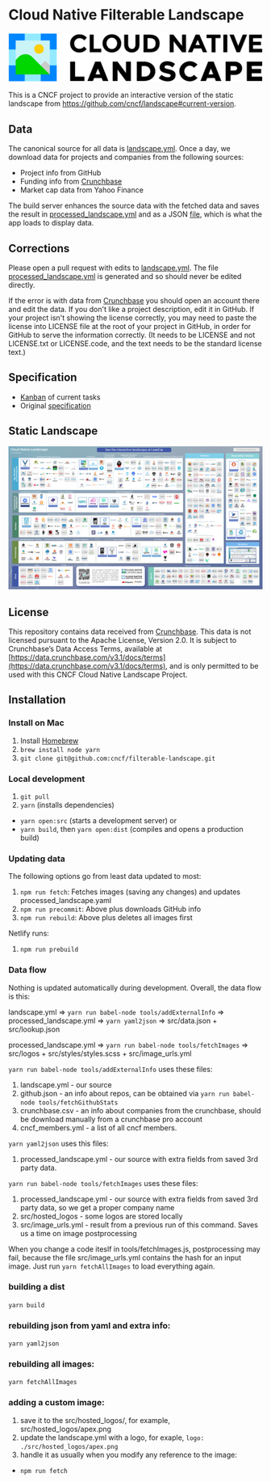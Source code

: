 
# Cloud Native Filterable Landscape

[![CNCF Landscape Logo](https://raw.githubusercontent.com/cncf/artwork/master/other/cncf-landscape/horizontal/color/cncf-landscape-horizontal-color.png)](https://github.com/cncf/artwork/blob/master/other/cncf-landscape/horizontal/color/cncf-landscape-horizontal-color.png)

This is a CNCF project to provide an interactive version of the static landscape from https://github.com/cncf/landscape#current-version.

## Data

The canonical source for all data is [landscape.yml](landscape.yml). Once a day, we download data for projects and companies from the following sources:

* Project info from GitHub
* Funding info from [Crunchbase](https://www.crunchbase.com/)
* Market cap data from Yahoo Finance

The build server enhances the source data with the fetched data and saves the result in [processed_landscape.yml](processed_landscape.yml) and as a JSON [file](https://github.com/cncf/filterable-landscape/blob/master/src/data.json), which is what the app loads to display data.

## Corrections

Please open a pull request with edits to [landscape.yml](landscape.yml). The file [processed_landscape.yml](processed_landscape.yml) is generated and so should never be edited directly.

If the error is with data from [Crunchbase](https://www.crunchbase.com/) you should open an account there and edit the data. If you don't like a project description, edit it in GitHub. If your project isn't showing the license correctly, you may need to paste the license into LICENSE file at the root of your project in GitHub, in order for GitHub to serve the information correctly. (It needs to be LICENSE and not LICENSE.txt or LICENSE.code, and the text needs to be the standard license text.)

## Specification

* [Kanban](https://github.com/cncf/filterable-landscape/projects/1) of current tasks
* Original [specification](https://docs.google.com/document/d/1QPVrXRjTWDQAwsbgSWutUmteXo0mTXcTvCNlz6qw0Uw/edit)

## Static Landscape

[![CNCF Landscape](https://raw.githubusercontent.com/cncf/landscape/master/landscape/CloudNativeLandscape_latest.png)](https://raw.githubusercontent.com/cncf/landscape/master/landscape/CloudNativeLandscape_latest.png)

## License

This repository contains data received from [Crunchbase](http://www.crunchbase.com). This data is not licensed pursuant to the Apache License, Version 2.0. It is subject to Crunchbase’s Data Access Terms, available at [https://data.crunchbase.com/v3.1/docs/terms](https://data.crunchbase.com/v3.1/docs/terms), and is only permitted to be used with this CNCF Cloud Native Landscape Project.

## Installation

### Install on Mac
1. Install [Homebrew](https://brew.sh/)
2. `brew install node yarn`
3. `git clone git@github.com:cncf/filterable-landscape.git`

### Local development
1. `git pull`
2. `yarn` (installs dependencies)
* `yarn open:src` (starts a development server) or
* `yarn build`, then `yarn open:dist` (compiles and opens a production build)


### Updating data

The following options go from least data updated to most:
1. `npm run fetch`: Fetches images (saving any changes) and updates processed_landscape.yaml
1. `npm run precommit`: Above plus downloads GitHub info
1. `npm run rebuild`: Above plus deletes all images first

Netlify runs:
1. `npm run prebuild` 

### Data flow
  Nothing is updated automatically during development.
  Overall, the data flow is this:

  landscape.yml => `yarn run babel-node tools/addExternalInfo` => processed_landscape.yml => `yarn yaml2json` => src/data.json + src/lookup.json

  processed_landscape.yml => `yarn run babel-node tools/fetchImages` => src/logos + src/styles/styles.scss + src/image_urls.yml

  `yarn run babel-node tools/addExternalInfo` uses these files:
  1. landscape.yml - our source
  2. github.json - an info about repos, can be obtained via `yarn run babel-node tools/fetchGithubStats`
  3. crunchbase.csv - an info about companies from the crunchbase, should be download manually from a crunchbase pro account
  4. cncf_members.yml - a list of all cncf members.

  `yarn yaml2json` uses this files:
  1. processed_landscape.yml - our source with extra fields from saved 3rd party data.

  `yarn run babel-node tools/fetchImages` uses these files:
  1. processed_landscape.yml - our source with extra fields from saved 3rd party data, so we get a proper company name
  2. src/hosted_logos - some logos are stored locally
  3. src/image_urls.yml - result from a previous run of this command. Saves us a time on image postprocessing

  When you change a code iteslf in tools/fetchImages.js, postprocessing may
  fail, because the file src/image_urls.yml contains the hash for an input image.
  Just run `yarn fetchAllImages` to load everything again.

### building a dist
   `yarn build`

### rebuilding json from yaml and extra info:
   `yarn yaml2json`

### rebuilding all images:
   `yarn fetchAllImages`

### adding a custom image:
1. save it to the src/hosted_logos/, for example, src/hosted_logos/apex.png
2. update the landscape.yml with a logo, for exaple, `logo: ./src/hosted_logos/apex.png`
3. handle it as usually when you modify any reference to the image:
  - `npm run fetch`
